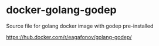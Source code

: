# docker-golang-godep
Source file for golang docker image with godep pre-installed

https://hub.docker.com/r/eagafonov/golang-godep/
